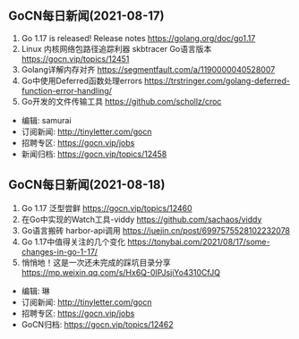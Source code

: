 ## GoCN每日新闻(2021-08-17)

1. Go 1.17 is released!  Release notes https://golang.org/doc/go1.17
2. Linux 内核网络包路径追踪利器 skbtracer Go语言版本 https://gocn.vip/topics/12451
3. Golang详解内存对齐 https://segmentfault.com/a/1190000040528007
4. Go中使用Deferred函数处理errors https://trstringer.com/golang-deferred-function-error-handling/
5. Go开发的文件传输工具 https://github.com/schollz/croc

- 编辑: samurai
- 订阅新闻: http://tinyletter.com/gocn
- 招聘专区: https://gocn.vip/jobs
- 新闻归档: https://gocn.vip/topics/12458

## GoCN每日新闻(2021-08-18)

1. Go 1.17 泛型尝鲜 https://gocn.vip/topics/12460
2. 在Go中实现的Watch工具-viddy https://github.com/sachaos/viddy
3. Go语言搬砖 harbor-api调用 https://juejin.cn/post/6997575528102232078
4. Go 1.17中值得关注的几个变化 https://tonybai.com/2021/08/17/some-changes-in-go-1-17/
5. 悄悄地！这是一次还未完成的踩坑目录分享 https://mp.weixin.qq.com/s/Hx6Q-0IPJsjiYo4310CfJQ

- 编辑: 琳
- 订阅新闻: http://tinyletter.com/gocn
- 招聘专区: https://gocn.vip/jobs
- GoCN归档: https://gocn.vip/topics/12462
